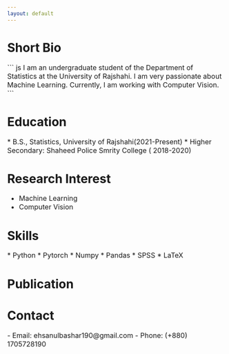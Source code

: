 ```yaml
---
layout: default
---
```


# Short Bio

<span style="font-size: 16px;">
``` js
I am an undergraduate student of the Department of Statistics at the University of Rajshahi. I am very passionate about Machine Learning. Currently, I am working with Computer Vision.
```
</span>

# Education
<span style="font-size: 16px;">
* B.S., Statistics, University of Rajshahi(2021-Present)
* Higher Secondary: Shaheed Police Smrity College ( 2018-2020)
</span>


# Research Interest
<span style="font-size: 16px;">

* Machine Learning
* Computer Vision

</span>


# Skills
<span style="font-size: 16px;">
* Python
* Pytorch
* Numpy
* Pandas
* SPSS
* LaTeX
</span>

# Publication


# Contact
<span style="font-size: 16px;">
 - Email: ehsanulbashar190@gmail.com
 - Phone: (+880) 1705728190
</span>




